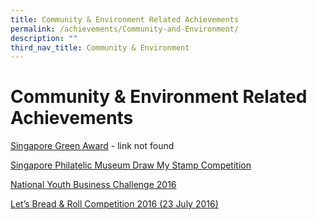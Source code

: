 ```yaml
---
title: Community & Environment Related Achievements
permalink: /achievements/Community-and-Environment/
description: ""
third_nav_title: Community & Environment
---
```

# **Community & Environment Related Achievements**

[Singapore Green Award](https://yusofishaksec-moe-edu-sg-admin.cwp.sg/yi-stories/achievements/2019/singapore-green-award-yellow-flame) - link not found

[Singapore Philatelic Museum Draw My Stamp Competition](/yi-stories/achievements/2019/singapore-philatelic-museum-draw-my-stamp-competition)

[National Youth Business Challenge 2016](/yi-stories/achievements/community-n-environment/singapore-green-award-yellow-flame/)

[Let’s Bread & Roll Competition 2016 (23 July 2016)](/yi-stories/achievements/community-n-environment/lets-bread-n-roll-competition-2016-23-july-2016/)
